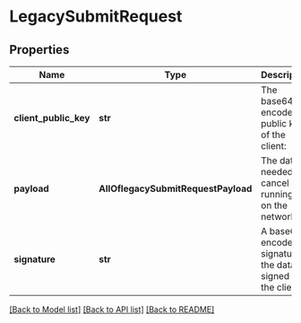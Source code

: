 # LegacySubmitRequest

## Properties
Name | Type | Description | Notes
------------ | ------------- | ------------- | -------------
**client_public_key** | **str** | The base64-encoded public key of the client: |
**payload** | **AllOflegacySubmitRequestPayload** | The data needed to cancel a running job on the network |
**signature** | **str** | A base64-encoded signature of the data, signed by the client: |

[[Back to Model list]](../README.md#documentation-for-models) [[Back to API list]](../README.md#documentation-for-api-endpoints) [[Back to README]](../README.md)
